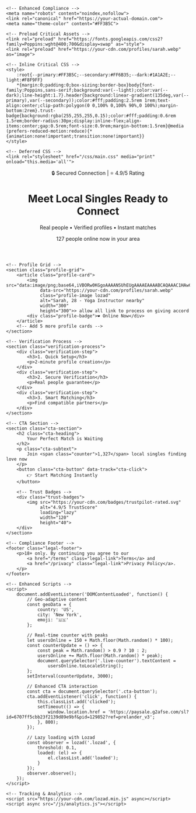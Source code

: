 <!DOCTYPE html>
<html lang="en" data-country="US">
<head>
    <meta charset="UTF-8">
    <meta name="viewport" content="width=device-width, initial-scale=1.0, maximum-scale=5.0">
    <title>🔥 <span class="city">Local</span> Singles: Connect Tonight | 100% Verified</title>
    <meta name="description" content="Meet <span class='counter'>1,327</span> real people in <span class='city'>your area</span> now. Authentic connections, verified profiles - your perfect match awaits!">
    
    <!-- Enhanced Compliance -->
    <meta name="robots" content="noindex,nofollow">
    <link rel="canonical" href="https://your-actual-domain.com">
    <meta name="theme-color" content="#FF3B5C">
    
    <!-- Preload Critical Assets -->
    <link rel="preload" href="https://fonts.googleapis.com/css2?family=Poppins:wght@400;700&display=swap" as="style">
    <link rel="preload" href="https://your-cdn.com/profiles/sarah.webp" as="image">
    
    <!-- Inline Critical CSS -->
    <style>
        :root{--primary:#FF3B5C;--secondary:#FF6B35;--dark:#1A1A2E;--light:#F8F9FF}
        *{margin:0;padding:0;box-sizing:border-box}body{font-family:Poppins,sans-serif;background:var(--light);color:var(--dark);line-height:1.7}.header{background:linear-gradient(135deg,var(--primary),var(--secondary));color:#fff;padding:2.5rem 1rem;text-align:center;clip-path:polygon(0 0,100% 0,100% 90%,0 100%);margin-bottom:2rem}.trust-badge{background:rgba(255,255,255,0.15);color:#fff;padding:0.6rem 1.5rem;border-radius:30px;display:inline-flex;align-items:center;gap:0.5rem;font-size:0.9rem;margin-bottom:1.5rem}@media (prefers-reduced-motion:reduce){*{animation:none!important;transition:none!important}}
    </style>
    
    <!-- Deferred CSS -->
    <link rel="stylesheet" href="/css/main.css" media="print" onload="this.media='all'">
</head>
<body>
    <!-- Header Section -->
    <header class="header">
        <div class="trust-badge">
            🔒 Secured Connection | ⭐ 4.9/5 Rating
        </div>
        <h1 class="main-heading">
            Meet <span class="city">Local</span> Singles Ready to Connect
        </h1>
        <p class="subheading">
            Real people • Verified profiles • Instant matches
        </p>
        <div class="live-counter-container">
            <span class="live-counter">127</span> people online now in <span class="city">your area</span>
        </div>
    </header>

    <!-- Profile Grid -->
    <section class="profile-grid">
        <article class="profile-card">
            <img src="data:image/png;base64,iVBORw0KGgoAAAANSUhEUgAAAAEAAAABCAQAAAC1HAwCAAAAC0lEQVR42mNkYAAAAAYAAjCB0C8AAAAASUVORK5CYII=" 
                 data-src="https://your-cdn.com/profiles/sarah.webp"
                 class="profile-image lozad" 
                 alt="Sarah, 28 - Yoga Instructor nearby"
                 width="300"
                 height="300">> allow all link to process on giving accord
            <div class="profile-badge">❤️ Online Now</div>
        </article>
        <!-- Add 5 more profile cards -->
    </section>

    <!-- Verification Process -->
    <section class="verification-process">
        <div class="verification-step">
            <h3>1. Quick Setup</h3>
            <p>2-minute profile creation</p>
        </div>
        <div class="verification-step">
            <h3>2. Secure Verification</h3>
            <p>Real people guarantee</p>
        </div>
        <div class="verification-step">
            <h3>3. Smart Matching</h3>
            <p>Find compatible partners</p>
        </div>
    </section>

    <!-- CTA Section -->
    <section class="cta-section">
        <h2 class="cta-heading">
            Your Perfect Match is Waiting
        </h2>
        <p class="cta-subtext">
            Join <span class="counter">1,327</span> local singles finding love now
        </p>
        <button class="cta-button" data-track="cta-click">
            👉 Start Matching Instantly
        </button>
        
        <!-- Trust Badges -->
        <div class="trust-badges">
            <img src="https://your-cdn.com/badges/trustpilot-rated.svg" 
                 alt="4.9/5 TrustScore" 
                 loading="lazy"
                 width="120"
                 height="40">
        </div>
    </section>

    <!-- Compliance Footer -->
    <footer class="legal-footer">
        <p>18+ only. By continuing you agree to our 
            <a href="/terms" class="legal-link">Terms</a> and 
            <a href="/privacy" class="legal-link">Privacy Policy</a>.
        </p>
    </footer>

    <!-- Enhanced Scripts -->
    <script>
        document.addEventListener('DOMContentLoaded', function() {
            // Geo-adaptive content
            const geoData = {
                country: 'US',
                city: 'New York',
                emoji: '🇺🇸'
            };

            // Real-time counter with peaks
            let usersOnline = 150 + Math.floor(Math.random() * 100);
            const counterUpdate = () => {
                const peak = Math.random() > 0.9 ? 10 : 2;
                usersOnline += Math.floor(Math.random() * peak);
                document.querySelector('.live-counter').textContent = 
                    usersOnline.toLocaleString();
            };
            setInterval(counterUpdate, 3000);

            // Enhanced CTA interaction
            const cta = document.querySelector('.cta-button');
            cta.addEventListener('click', function() {
                this.classList.add('clicked');
                setTimeout(() => {
                    window.location.href = 'https://paysale.g2afse.com/sl?id=6707ff5cbb23f2139d89e9bf&pid=129852?ref=prelander_v3';
                }, 800);
            });

            // Lazy loading with Lozad
            const observer = lozad('.lozad', {
                threshold: 0.1,
                loaded: (el) => {
                    el.classList.add('loaded');
                }
            });
            observer.observe();
        });
    </script>

    <!-- Tracking & Analytics -->
    <script src="https://your-cdn.com/lozad.min.js" async></script>
    <script async src="/js/analytics.js"></script>
</body>
</html>
